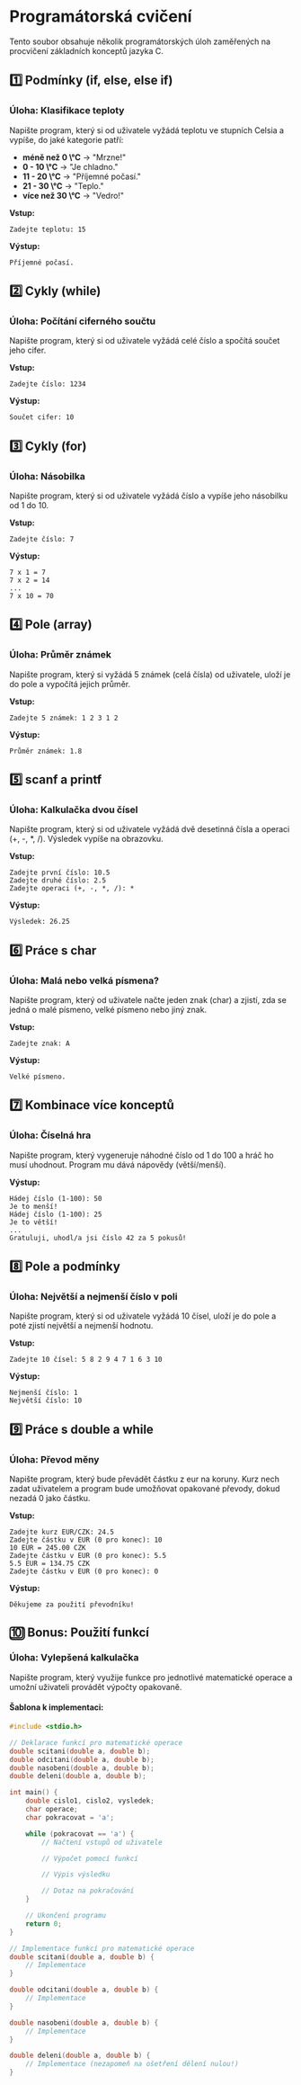 # Programátorská cvičení

Tento soubor obsahuje několik programátorských úloh zaměřených na procvičení základních konceptů jazyka C.

## 1️⃣ Podmínky (if, else, else if)
### Úloha: Klasifikace teploty
Napište program, který si od uživatele vyžádá teplotu ve stupních Celsia a vypíše, do jaké kategorie patří:
- **méně než 0 \°C** \-> "Mrzne!"
- **0 - 10 \°C** \-> "Je chladno."
- **11 - 20 \°C** \-> "Příjemné počasí."
- **21 - 30 \°C** \-> "Teplo."
- **více než 30 \°C** \-> "Vedro!"

**Vstup:**
```
Zadejte teplotu: 15
```
**Výstup:**
```
Příjemné počasí.
```

## 2️⃣ Cykly (while)
### Úloha: Počítání ciferného součtu
Napište program, který si od uživatele vyžádá celé číslo a spočítá součet jeho cifer.

**Vstup:**
```
Zadejte číslo: 1234
```
**Výstup:**
```
Součet cifer: 10
```

## 3️⃣ Cykly (for)
### Úloha: Násobilka
Napište program, který si od uživatele vyžádá číslo a vypíše jeho násobilku od 1 do 10.

**Vstup:**
```
Zadejte číslo: 7
```
**Výstup:**
```
7 x 1 = 7
7 x 2 = 14
...
7 x 10 = 70
```

## 4️⃣ Pole (array)
### Úloha: Průměr známek
Napište program, který si vyžádá 5 známek (celá čísla) od uživatele, uloží je do pole a vypočítá jejich průměr.

**Vstup:**
```
Zadejte 5 známek: 1 2 3 1 2
```
**Výstup:**
```
Průměr známek: 1.8
```

## 5️⃣ scanf a printf
### Úloha: Kalkulačka dvou čísel
Napište program, který si od uživatele vyžádá dvě desetinná čísla a operaci (+, -, *, /). Výsledek vypíše na obrazovku.

**Vstup:**
```
Zadejte první číslo: 10.5
Zadejte druhé číslo: 2.5
Zadejte operaci (+, -, *, /): *
```
**Výstup:**
```
Výsledek: 26.25
```

## 6️⃣ Práce s char
### Úloha: Malá nebo velká písmena?
Napište program, který od uživatele načte jeden znak (char) a zjistí, zda se jedná o malé písmeno, velké písmeno nebo jiný znak.

**Vstup:**
```
Zadejte znak: A
```
**Výstup:**
```
Velké písmeno.
```

## 7️⃣ Kombinace více konceptů
### Úloha: Číselná hra
Napište program, který vygeneruje náhodné číslo od 1 do 100 a hráč ho musí uhodnout. Program mu dává nápovědy (větší/menší).

**Výstup:**
```
Hádej číslo (1-100): 50
Je to menší!
Hádej číslo (1-100): 25
Je to větší!
...
Gratuluji, uhodl/a jsi číslo 42 za 5 pokusů!
```

## 8️⃣ Pole a podmínky
### Úloha: Největší a nejmenší číslo v poli
Napište program, který si od uživatele vyžádá 10 čísel, uloží je do pole a poté zjistí největší a nejmenší hodnotu.

**Vstup:**
```
Zadejte 10 čísel: 5 8 2 9 4 7 1 6 3 10
```
**Výstup:**
```
Nejmenší číslo: 1
Největší číslo: 10
```

## 9️⃣ Práce s double a while
### Úloha: Převod měny
Napište program, který bude převádět částku z eur na koruny. Kurz nech zadat uživatelem a program bude umožňovat opakované převody, dokud nezadá 0 jako částku.

**Vstup:**
```
Zadejte kurz EUR/CZK: 24.5
Zadejte částku v EUR (0 pro konec): 10
10 EUR = 245.00 CZK
Zadejte částku v EUR (0 pro konec): 5.5
5.5 EUR = 134.75 CZK
Zadejte částku v EUR (0 pro konec): 0
```
**Výstup:**
```
Děkujeme za použití převodníku!
```

## 🔟 Bonus: Použití funkcí
### Úloha: Vylepšená kalkulačka
Napište program, který využije funkce pro jednotlivé matematické operace a umožní uživateli provádět výpočty opakovaně.

#### **Šablona k implementaci:**
```c
#include <stdio.h>

// Deklarace funkcí pro matematické operace
double scitani(double a, double b);
double odcitani(double a, double b);
double nasobeni(double a, double b);
double deleni(double a, double b);

int main() {
    double cislo1, cislo2, vysledek;
    char operace;
    char pokracovat = 'a';

    while (pokracovat == 'a') {
        // Načtení vstupů od uživatele

        // Výpočet pomocí funkcí

        // Výpis výsledku

        // Dotaz na pokračování
    }

    // Ukončení programu
    return 0;
}

// Implementace funkcí pro matematické operace
double scitani(double a, double b) {
    // Implementace
}

double odcitani(double a, double b) {
    // Implementace
}

double nasobeni(double a, double b) {
    // Implementace
}

double deleni(double a, double b) {
    // Implementace (nezapomeň na ošetření dělení nulou!)
}
